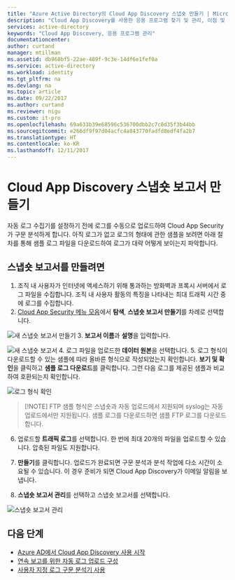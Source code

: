 ```yaml
---
title: "Azure Active Directory의 Cloud App Discovery 스냅숏 만들기 | Microsoft Docs"
description: "Cloud App Discovery를 사용한 응용 프로그램 찾기 및 관리, 이점 및 작동 방식에 대한 정보를 제공합니다."
services: active-directory
keywords: "Cloud App Discovery, 응용 프로그램 관리"
documentationcenter: 
author: curtand
manager: mtillman
ms.assetid: db968bf5-22ae-489f-9c3e-14df6e1fef0a
ms.service: active-directory
ms.workload: identity
ms.tgt_pltfrm: na
ms.devlang: na
ms.topic: article
ms.date: 09/22/2017
ms.author: curtand
ms.reviewer: nigu
ms.custom: it-pro
ms.openlocfilehash: 69a633b39e68596c536700dbb2c7c8d35f3b44bb
ms.sourcegitcommit: e266df9f97d04acfc4a843770fadfd8edf4fa2b7
ms.translationtype: HT
ms.contentlocale: ko-KR
ms.lasthandoff: 12/11/2017
---
```

# <a name="create-cloud-app-discovery-snapshot-reports"></a>Cloud App Discovery 스냅숏 보고서 만들기

자동 로그 수집기를 설정하기 전에 로그를 수동으로 업로드하여 Cloud App Security가 구문 분석하게 합니다.  아직 로그가 없고 로그의 형태에 관한 샘플을 보려면 아래 절차를 통해 샘플 로그 파일을 다운로드하여 로그가 대략 어떻게 보이는지 파악합니다.

## <a name="to-create-a-snapshot-report"></a>스냅숏 보고서를 만들려면

1. 조직 내 사용자가 인터넷에 액세스하기 위해 통과하는 방화벽과 프록시 서버에서 로그 파일을 수집합니다. 조직 내 사용자 활동의 특징을 나타내는 최대 트래픽 시간 중에 로그를 수집합니다.
2. [Cloud App Security 메뉴 모음](https://portal.cloudappsecurity.com)에서 **탐색**, **스냅숏 보고서 만들기**를 차례로 선택합니다.
  
  ![새 스냅숏 보고서 만들기](./media/cloudappdiscovery-set-up-snapshots/create-snapshot-command.png)
3. **보고서 이름**과 **설명**을 입력합니다.
    
  ![새 스냅숏 보고서](./media/cloudappdiscovery-set-up-snapshots/create-snapshot-form.png)
4. 로그 파일을 업로드한 **데이터 원본**을 선택합니다.
5. 로그 형식이 다운로드할 수 있는 샘플에 따라 올바른 형식으로 작성되었는지 확인합니다. **보기 및 확인**을 클릭하고 **샘플 로그 다운로드**를 클릭합니다. 그런 다음 로그를 제공된 샘플과 비교하여 호환되는지 확인합니다.
  
  ![로그 형식 확인](./media/cloudappdiscovery-set-up-snapshots/create-snapshot-verify.png)
  >  [!NOTE]
  > FTP 샘플 형식은 스냅숏과 자동 업로드에서 지원되며 syslog는 자동 업로드에서만 지원됩니다. 샘플 로그를 다운로드하면 샘플 FTP 로그를 다운로드합니다.
6. 업로드할 **트래픽 로그**를 선택합니다. 한 번에 최대 20개의 파일을 업로드할 수 있습니다. 압축된 파일도 지원합니다.
  
7. **만들기**를 클릭합니다. 업로드가 완료되면 구문 분석과 분석 작업에 다소 시간이 소요될 수 있습니다. 이 경우 준비가 되면 Cloud App Discovery가 이메일 알림을 보냅니다.

8. **스냅숏 보고서 관리**를 선택하고 스냅숏 보고서를 선택합니다.
  
  ![스냅숏 보고서 관리](./media/cloudappdiscovery-set-up-snapshots/create-snapshot-manage.png)

## <a name="next-steps"></a>다음 단계

* [Azure AD에서 Cloud App Discovery 사용 시작](cloudappdiscovery-get-started.md)
* [연속 보고를 위한 자동 로그 업로드 구성](https://docs.microsoft.com/cloud-app-security/discovery-docker)
* [사용자 지정 로그 구문 분석기 사용](https://docs.microsoft.com/cloud-app-security/custom-log-parser)
